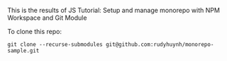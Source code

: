 This is the results of JS Tutorial: Setup and manage monorepo with NPM Workspace and Git Module

To clone this repo:

```
git clone --recurse-submodules git@github.com:rudyhuynh/monorepo-sample.git
```
